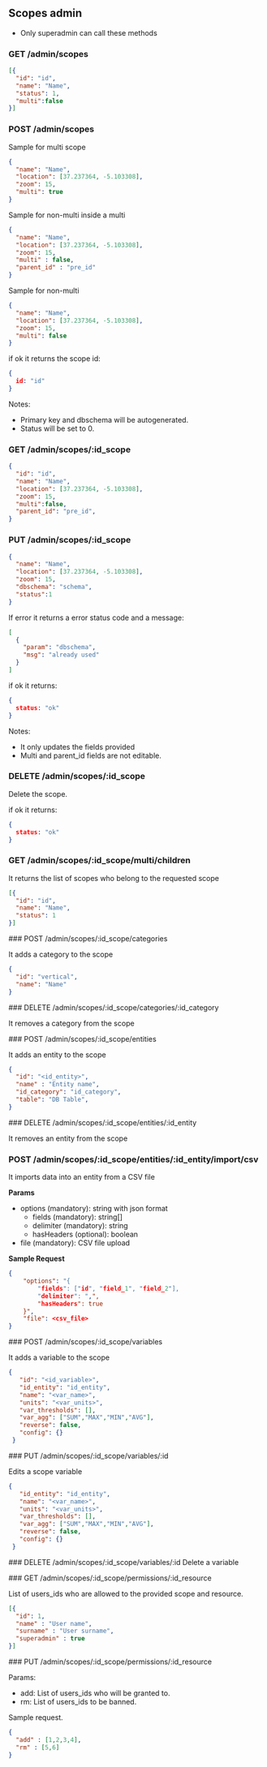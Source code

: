 ## Scopes admin

- Only superadmin can call these methods

### GET /admin/scopes
```json
[{
  "id": "id",
  "name": "Name",
  "status": 1,
  "multi":false
}]
```

### POST /admin/scopes

Sample for multi scope
```json
{
  "name": "Name",
  "location": [37.237364, -5.103308],
  "zoom": 15,
  "multi": true
}
```
Sample for non-multi inside a multi
```json
{
  "name": "Name",
  "location": [37.237364, -5.103308],
  "zoom": 15,
  "multi" : false,
  "parent_id" : "pre_id"
}
```

Sample for non-multi
```json
{
  "name": "Name",
  "location": [37.237364, -5.103308],
  "zoom": 15,
  "multi": false
}
```

if ok it returns the scope id:
```json
{
  id: "id"
}
```

Notes:
- Primary key and dbschema will be autogenerated.
- Status will be set to 0.

### GET /admin/scopes/:id_scope

```json
{
  "id": "id",
  "name": "Name",
  "location": [37.237364, -5.103308],
  "zoom": 15,
  "multi":false,
  "parent_id": "pre_id",
}
```

### PUT /admin/scopes/:id_scope
```json
{
  "name": "Name",
  "location": [37.237364, -5.103308],
  "zoom": 15,
  "dbschema": "schema",
  "status":1
}
```

If error it returns a error status code and a message:
```json
[
  {
    "param": "dbschema",
    "msg": "already used"
  }
]
```

if ok it returns:
```json
{
  status: "ok"
}
```
Notes:
 - It only updates the fields provided
 - Multi and parent_id fields are not editable.

### DELETE /admin/scopes/:id_scope

Delete the scope.

if ok it returns:
```json
{
  status: "ok"
}
```

### GET /admin/scopes/:id_scope/multi/children

It returns the list of scopes who belong to the requested scope
```json
[{
  "id": "id",
  "name": "Name",
  "status": 1
}]
```

### POST /admin/scopes/:id_scope/categories

It adds a category to the scope
```json
{
  "id": "vertical",
  "name": "Name"
}
```
### DELETE /admin/scopes/:id_scope/categories/:id_category

It removes a category from the scope

### POST /admin/scopes/:id_scope/entities

It adds an entity to the scope
```json
{
  "id": "<id_entity>",
  "name" : "Entity name",
  "id_category": "id_category",
  "table": "DB Table",
}
```

### DELETE /admin/scopes/:id_scope/entities/:id_entity

It removes an entity from the scope

### POST /admin/scopes/:id_scope/entities/:id_entity/import/csv

It imports data into an entity from a CSV file

**Params**

* options (mandatory): string with json format
  * fields (mandatory): string[]
  * delimiter (mandatory): string
  * hasHeaders (optional): boolean
* file (mandatory): CSV file upload 

**Sample Request**

```json
{
    "options": "{
        "fields": ["id", "field_1", "field_2"], 
        "delimiter": ",",
        "hasHeaders": true
    }",
    "file": <csv_file>
}
```

### POST /admin/scopes/:id_scope/variables

It adds a variable to the scope
```json
{
   "id": "<id_variable>",
   "id_entity": "id_entity",
   "name": "<var_name>",
   "units": "<var_units>",
   "var_thresholds": [],
   "var_agg": ["SUM","MAX","MIN","AVG"],
   "reverse": false,
   "config": {}
 }
```


### PUT /admin/scopes/:id_scope/variables/:id

Edits a scope variable
```json
{
   "id_entity": "id_entity",
   "name": "<var_name>",
   "units": "<var_units>",
   "var_thresholds": [],
   "var_agg": ["SUM","MAX","MIN","AVG"],
   "reverse": false,
   "config": {}
 }
```

### DELETE /admin/scopes/:id_scope/variables/:id
Delete a variable

### GET /admin/scopes/:id_scope/permissions/:id_resource

List of users_ids who are allowed to the provided scope and resource.

```json
[{
  "id": 1,
  "name" : "User name",
  "surname" : "User surname",
  "superadmin" : true
}]
```

### PUT /admin/scopes/:id_scope/permissions/:id_resource

Params:

- add: List of users_ids who will be granted to.
- rm: List of users_ids to be banned.

Sample request.
```json
{
  "add" : [1,2,3,4],
  "rm" : [5,6]
}
```